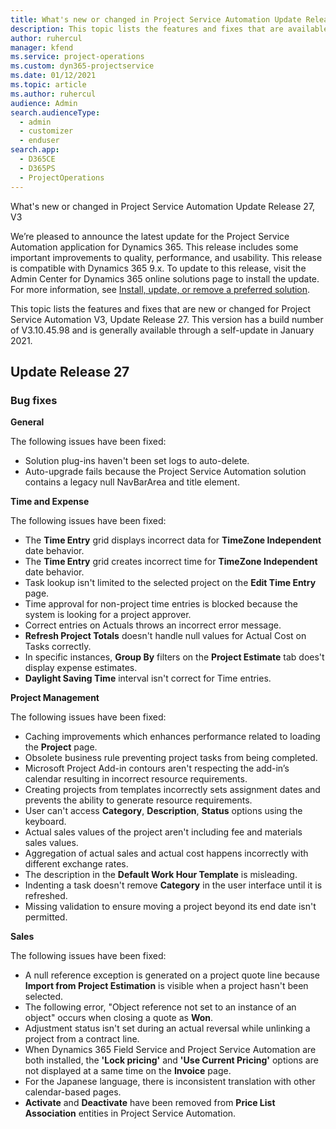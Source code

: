 ```yaml
---
title: What's new or changed in Project Service Automation Update Release 27, V3
description: This topic lists the features and fixes that are available in Project Service Automation Update Release 27, V3.
author: ruhercul
manager: kfend
ms.service: project-operations
ms.custom: dyn365-projectservice
ms.date: 01/12/2021
ms.topic: article
ms.author: ruhercul
audience: Admin
search.audienceType: 
  - admin
  - customizer
  - enduser
search.app: 
  - D365CE
  - D365PS
  - ProjectOperations
---
```



What's new or changed in Project Service Automation Update Release 27, V3

We’re pleased to announce the latest update for the Project Service Automation application for Dynamics 365. This release includes some important improvements to quality, performance, and usability. This release is compatible with Dynamics 365 9.x. To update to this release, visit the Admin Center for Dynamics 365 online solutions page to install the update. For more information, see [Install, update, or remove a preferred solution](https://docs.microsoft.com/power-platform/admin/install-remove-preferred-solution).

This topic lists the features and fixes that are new or changed for Project Service Automation V3, Update Release 27. This version has a build number of V3.10.45.98 and is generally available through a self-update in January 2021.

## Update Release 27

### Bug fixes

**General**

The following issues have been fixed:

- Solution plug-ins haven't been set logs to auto-delete.
- Auto-upgrade fails because the Project Service Automation solution contains a legacy null NavBarArea and title element.

**Time and Expense**

The following issues have been fixed:

- The **Time Entry** grid displays incorrect data for **TimeZone Independent** date behavior.
- The **Time Entry** grid creates incorrect time for **TimeZone Independent** date behavior.
- Task lookup isn't limited to the selected project on the **Edit Time Entry** page.
- Time approval for non-project time entries is blocked because the system is looking for a project approver.
- Correct entries on Actuals throws an incorrect error message.
- **Refresh Project Totals** doesn't handle null values for Actual Cost on Tasks correctly.
- In specific instances, **Group By** filters on the **Project Estimate** tab does't display expense estimates.
- **Daylight Saving Time** interval isn't correct for Time entries.

**Project Management**

The following issues have been fixed:

- Caching improvements which enhances performance related to loading the **Project** page.
- Obsolete business rule preventing project tasks from being completed.
- Microsoft Project Add-in contours aren't respecting the add-in’s calendar resulting in incorrect resource requirements.
- Creating projects from templates incorrectly sets assignment dates and prevents the ability to generate resource requirements.
- User can't access **Category**, **Description**, **Status** options using the keyboard.
- Actual sales values of the project aren't including fee and materials sales values.
- Aggregation of actual sales and actual cost happens incorrectly with different exchange rates.
- The description in the **Default Work Hour Template** is misleading.
- Indenting a task doesn't remove **Category** in the user interface until it is refreshed.
- Missing validation to ensure moving a project beyond its end date isn't permitted.

**Sales**

The following issues have been fixed:

- A null reference exception is generated on a project quote line because **Import from Project Estimation** is visible when a project hasn't been selected.
- The following error, "Object reference not set to an instance of an object" occurs when closing a quote as **Won**.
- Adjustment status isn't set during an actual reversal while unlinking a project from a contract line.
- When Dynamics 365 Field Service and Project Service Automation are both installed, the **'Lock pricing'** and **'Use Current Pricing'** options are not displayed at a same time on the **Invoice** page.
- For the Japanese language, there is inconsistent translation with other calendar-based pages.
- **Activate** and **Deactivate** have been removed from **Price List Association** entities in Project Service Automation.
